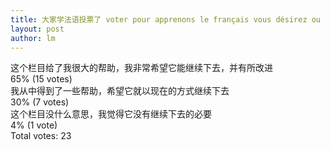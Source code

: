 ```yaml
---
title: 大家学法语投票了 voter pour apprenons le français vous désirez ou pas  
layout: post
author: lm
---
```

<div class="poll">
  
<div class="text">这个栏目给了我很大的帮助，我非常希望它能继续下去，并有所改进</div>
<div class="bar">
  <div style="width: 65%;" class="foreground"></div>
</div>
<div class="percent">
  65% (15 votes)
</div>

<div class="text">我从中得到了一些帮助，希望它就以现在的方式继续下去</div>
<div class="bar">
  <div style="width: 30%;" class="foreground"></div>
</div>
<div class="percent">
  30% (7 votes)
</div>

<div class="text">这个栏目没什么意思，我觉得它没有继续下去的必要</div>
<div class="bar">
  <div style="width: 4%;" class="foreground"></div>
</div>
<div class="percent">
  4% (1 vote)
</div>
  <div class="total">
    Total votes: 23  </div>
  </div>
